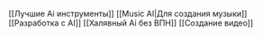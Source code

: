 [[Лучшие Ai инструменты]]
[[Music AI|Для создания музыки]]
[[Разработка с AI]]
[[Халявный Ai без ВПН]]
[[Создание видео]]